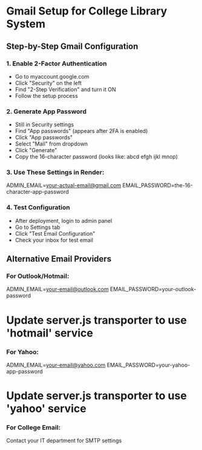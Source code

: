 # Gmail Setup for College Library System

## Step-by-Step Gmail Configuration

### 1. Enable 2-Factor Authentication
- Go to myaccount.google.com
- Click "Security" on the left
- Find "2-Step Verification" and turn it ON
- Follow the setup process

### 2. Generate App Password
- Still in Security settings
- Find "App passwords" (appears after 2FA is enabled)
- Click "App passwords"
- Select "Mail" from dropdown
- Click "Generate"
- Copy the 16-character password (looks like: abcd efgh ijkl mnop)

### 3. Use These Settings in Render:
ADMIN_EMAIL=your-actual-email@gmail.com
EMAIL_PASSWORD=the-16-character-app-password

### 4. Test Configuration
- After deployment, login to admin panel
- Go to Settings tab
- Click "Test Email Configuration"
- Check your inbox for test email

## Alternative Email Providers

### For Outlook/Hotmail:
ADMIN_EMAIL=your-email@outlook.com
EMAIL_PASSWORD=your-outlook-password
# Update server.js transporter to use 'hotmail' service

### For Yahoo:
ADMIN_EMAIL=your-email@yahoo.com
EMAIL_PASSWORD=your-yahoo-app-password
# Update server.js transporter to use 'yahoo' service

### For College Email:
Contact your IT department for SMTP settings
